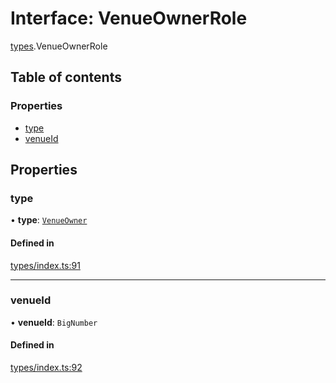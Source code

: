 # Interface: VenueOwnerRole

[types](../wiki/types).VenueOwnerRole

## Table of contents

### Properties

- [type](../wiki/types.VenueOwnerRole#type)
- [venueId](../wiki/types.VenueOwnerRole#venueid)

## Properties

### type

• **type**: [`VenueOwner`](../wiki/types.RoleType#venueowner)

#### Defined in

[types/index.ts:91](https://github.com/PolymeshAssociation/polymesh-sdk/blob/07a4c5b0/src/types/index.ts#L91)

___

### venueId

• **venueId**: `BigNumber`

#### Defined in

[types/index.ts:92](https://github.com/PolymeshAssociation/polymesh-sdk/blob/07a4c5b0/src/types/index.ts#L92)
